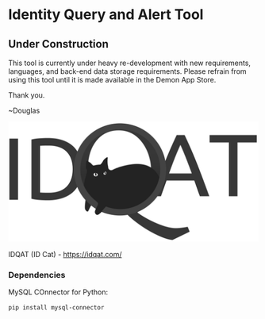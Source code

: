 # Identity Query and Alert Tool

## Under Construction
This tool is currently under heavy re-development with new requirements, languages, and back-end data storage requirements. Please refrain from using this tool until it is made available in the Demon App Store.

Thank you.

~Douglas

![IDQAT Logo](files/images/grey-idqat.png)

IDQAT (ID Cat) - https://idqat.com/

### Dependencies
MySQL COnnector for Python:

```
pip install mysql-connector
```
